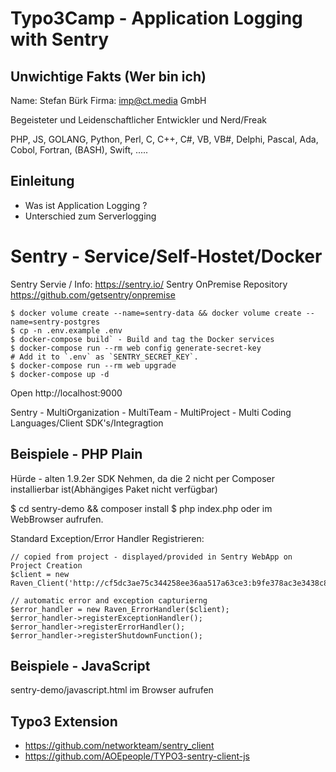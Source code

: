 # Typo3Camp - Application Logging with Sentry

## Unwichtige Fakts (Wer bin ich)

Name: Stefan Bürk
Firma: imp@ct.media GmbH

Begeisteter und Leidenschaftlicher Entwickler und Nerd/Freak

PHP, JS, GOLANG, Python, Perl, C, C++, C#, VB, VB#, Delphi, Pascal, Ada, Cobol, Fortran, (BASH), Swift, .....

## Einleitung

- Was ist Application Logging ? 
- Unterschied zum Serverlogging

# Sentry - Service/Self-Hostet/Docker
Sentry Servie / Info: https://sentry.io/
Sentry OnPremise Repository https://github.com/getsentry/onpremise

    $ docker volume create --name=sentry-data && docker volume create --name=sentry-postgres
    $ cp -n .env.example .env
    $ docker-compose build` - Build and tag the Docker services
    $ docker-compose run --rm web config generate-secret-key
    # Add it to `.env` as `SENTRY_SECRET_KEY`.
    $ docker-compose run --rm web upgrade
    $ docker-compose up -d

Open http://localhost:9000

Sentry
    - MultiOrganization
    - MultiTeam
    - MultiProject
    - Multi Coding Languages/Client SDK's/Integragtion

## Beispiele - PHP Plain

Hürde - alten 1.9.2er SDK Nehmen, da die 2 nicht per Composer installierbar ist(Abhängiges Paket nicht verfügbar)

$ cd sentry-demo && composer install
$ php index.php
oder im WebBrowser aufrufen.

Standard Exception/Error Handler Registrieren:

    // copied from project - displayed/provided in Sentry WebApp on Project Creation
    $client = new Raven_Client('http://cf5dc3ae75c344258ee36aa517a63ce3:b9fe378ac3e3438c897c1e737108aad1@localhost:9001/2');

    // automatic error and exception capturierng
    $error_handler = new Raven_ErrorHandler($client);
    $error_handler->registerExceptionHandler();
    $error_handler->registerErrorHandler();
    $error_handler->registerShutdownFunction();



## Beispiele - JavaScript

sentry-demo/javascript.html im Browser aufrufen


## Typo3 Extension

- https://github.com/networkteam/sentry_client
- https://github.com/AOEpeople/TYPO3-sentry-client-js